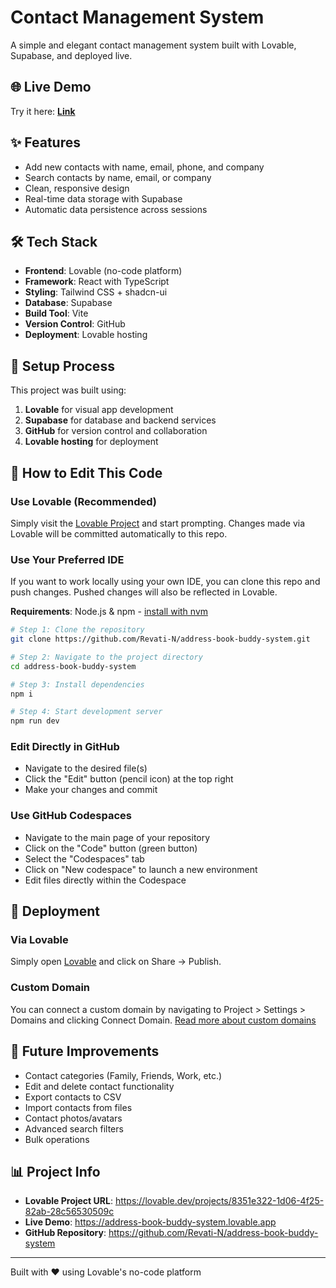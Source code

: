 # Contact Management System

A simple and elegant contact management system built with Lovable, Supabase, and deployed live.

## 🌐 Live Demo
Try it here: **[Link](https://address-book-buddy-system.lovable.app)**

## ✨ Features
- Add new contacts with name, email, phone, and company
- Search contacts by name, email, or company
- Clean, responsive design
- Real-time data storage with Supabase
- Automatic data persistence across sessions

## 🛠️ Tech Stack
- **Frontend**: Lovable (no-code platform)
- **Framework**: React with TypeScript
- **Styling**: Tailwind CSS + shadcn-ui
- **Database**: Supabase
- **Build Tool**: Vite
- **Version Control**: GitHub
- **Deployment**: Lovable hosting

## 🚀 Setup Process
This project was built using:
1. **Lovable** for visual app development
2. **Supabase** for database and backend services
3. **GitHub** for version control and collaboration
4. **Lovable hosting** for deployment

## 📝 How to Edit This Code

### Use Lovable (Recommended)
Simply visit the [Lovable Project](https://lovable.dev/projects/8351e322-1d06-4f25-82ab-28c56530509c) and start prompting.
Changes made via Lovable will be committed automatically to this repo.

### Use Your Preferred IDE
If you want to work locally using your own IDE, you can clone this repo and push changes. Pushed changes will also be reflected in Lovable.

**Requirements**: Node.js & npm - [install with nvm](https://github.com/nvm-sh/nvm#installing-and-updating)

```sh
# Step 1: Clone the repository
git clone https://github.com/Revati-N/address-book-buddy-system.git

# Step 2: Navigate to the project directory
cd address-book-buddy-system

# Step 3: Install dependencies
npm i

# Step 4: Start development server
npm run dev
```

### Edit Directly in GitHub
- Navigate to the desired file(s)
- Click the "Edit" button (pencil icon) at the top right
- Make your changes and commit

### Use GitHub Codespaces
- Navigate to the main page of your repository
- Click on the "Code" button (green button)
- Select the "Codespaces" tab
- Click on "New codespace" to launch a new environment
- Edit files directly within the Codespace

## 🚀 Deployment

### Via Lovable
Simply open [Lovable](https://lovable.dev/projects/8351e322-1d06-4f25-82ab-28c56530509c) and click on Share → Publish.

### Custom Domain
You can connect a custom domain by navigating to Project > Settings > Domains and clicking Connect Domain.
[Read more about custom domains](https://docs.lovable.dev/tips-tricks/custom-domain#step-by-step-guide)

## 🔮 Future Improvements
- Contact categories (Family, Friends, Work, etc.)
- Edit and delete contact functionality
- Export contacts to CSV
- Import contacts from files
- Contact photos/avatars
- Advanced search filters
- Bulk operations

## 📊 Project Info
- **Lovable Project URL**: https://lovable.dev/projects/8351e322-1d06-4f25-82ab-28c56530509c
- **Live Demo**: https://address-book-buddy-system.lovable.app
- **GitHub Repository**: https://github.com/Revati-N/address-book-buddy-system

---

Built with ❤️ using Lovable's no-code platform
